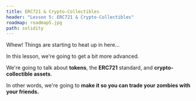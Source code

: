 ```yaml
---
title: ERC721 & Crypto-Collectibles
header: "Lesson 5: ERC721 & Crypto-Collectibles"
roadmap: roadmap5.jpg
path: solidity
---
```


Whew! Things are starting to heat up in here...

In this lesson, we're going to get a bit more advanced.

We're going to talk about **tokens**, the **ERC721** standard, and
**crypto-collectible assets**.

In other words, we're going to **make it so you can trade your zombies with your
friends.**
